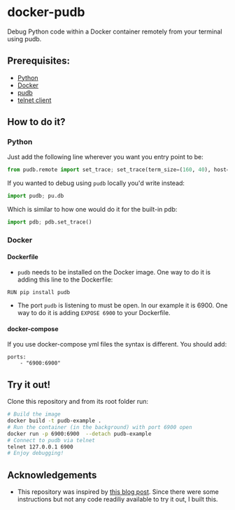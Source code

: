 # docker-pudb
Debug Python code within a Docker container remotely from your terminal using pudb.

## Prerequisites:
- [Python](https://docs.python.org/3/index.html)
- [Docker](https://docs.docker.com/)
- [pudb](https://documen.tician.de/pudb/)
- [telnet client](https://en.wikipedia.org/wiki/Telnet)

## How to do it?
### Python
Just add the following line wherever you want you entry point to be:
```python
from pudb.remote import set_trace; set_trace(term_size=(160, 40), host='0.0.0.0', port=6900)
```
If you wanted to debug using `pudb` locally you'd write instead:
```python
import pudb; pu.db
```
Which is similar to how one would do it for the built-in pdb:
```python
import pdb; pdb.set_trace()
```

### Docker
#### Dockerfile
- `pudb` needs to be installed on the Docker image. One way to do it is adding this line to the Dockerfile:
```
RUN pip install pudb
```
- The port `pudb` is listening to must be open. In our example it is 6900. One way to do it is adding `EXPOSE 6900` to your Dockerfile.
#### docker-compose
If you use docker-compose yml files the syntax is different. You should add:
```
ports:
    - "6900:6900"
```

## Try it out!
Clone this repository and from its root folder run:
```sh
# Build the image
docker build -t pudb-example .
# Run the container (in the background) with port 6900 open
docker run -p 6900:6900  --detach pudb-example
# Connect to pudb via telnet
telnet 127.0.0.1 6900
# Enjoy debugging!
```

## Acknowledgements
- This repository was inspired by [this blog post](http://kartowicz.com/dryobates/2016-09/debugging_gunicorn_on_docker_with_pudb/). Since there were some instructions but not any code readiliy available to try it out, I built this.
